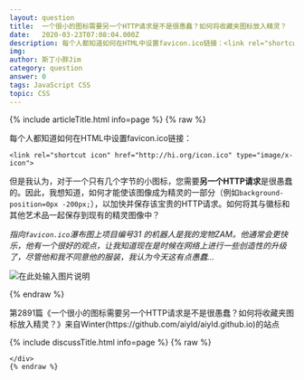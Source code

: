 ```yaml
---
layout: question
title:  一个很小的图标需要另一个HTTP请求是不是很愚蠢？如何将收藏夹图标放入精灵？
date:   2020-03-23T07:08:04.000Z
description: 每个人都知道如何在HTML中设置favicon.ico链接：<link rel="shortcut icon" href="http //hi.org...
img: 
author: 斯丁小胖Jim
category: question
answer: 0
tags: JavaScript CSS
topic: CSS
---
```

<div class="article-root">
  <div class="article">
    {% include articleTitle.html info=page %}
    {% raw %}
    <div class="article-content"><p><font style="vertical-align: inherit;"><font style="vertical-align: inherit;">每个人都知道如何在HTML中设置favicon.ico链接：</font></font></p>

<pre><code>&lt;link rel="shortcut icon" href="http://hi.org/icon.ico" type="image/x-icon"&gt;
</code></pre>

<p><font style="vertical-align: inherit;"><font style="vertical-align: inherit;">但是我认为，对于一个只有几个字节的小图标，您需要</font></font><strong><font style="vertical-align: inherit;"><font style="vertical-align: inherit;">另一个HTTP请求</font></font></strong><font style="vertical-align: inherit;"><font style="vertical-align: inherit;">是很愚蠢的</font><font style="vertical-align: inherit;">。</font><font style="vertical-align: inherit;">因此，我想知道，如何才能使该图像成为精灵的一部分（例如</font></font><code>background-position=0px -200px;</code><font style="vertical-align: inherit;"><font style="vertical-align: inherit;">），以加快并保存该宝贵的HTTP请求。</font><font style="vertical-align: inherit;">如何将其与徽标和其他艺术品一起保存到现有的精灵图像中？</font></font></p>

<p><em><font style="vertical-align: inherit;"><font style="vertical-align: inherit;">指向</font></font><code>favicon.ico</code><font style="vertical-align: inherit;"><font style="vertical-align: inherit;">瀑布图上项目编号31 </font><font style="vertical-align: inherit;">的机器人</font><font style="vertical-align: inherit;">是我的宠物ZAM。</font><font style="vertical-align: inherit;">他通常会更快乐，他有一个很好的观点，让我知道现在是时候在网络上进行一些创造性的升级了，尽管他和我不同意他的服装，我认为今天这有点愚蠢...</font></font></em></p>

<p><img src="https://www.samyoc.com//uploads/users/25054/images/thumbnails/1584947156742.png" data-src="https://www.samyoc.com//uploads/users/25054/images/1584947156742.png" alt="在此处输入图片说明"></p></div>
    {% endraw %}
  </div>
  <p class="winter_mark">第2891篇《一个很小的图标需要另一个HTTP请求是不是很愚蠢？如何将收藏夹图标放入精灵？》来自Winter(https://github.com/aiyld/aiyld.github.io)的站点</p>
  <div class="discuss-wrapper">
    {% include discussTitle.html info=page %}
    {% raw %}
    <div class="discuss-list">
    
    </div>
    {% endraw %}
  </div>
<div>
